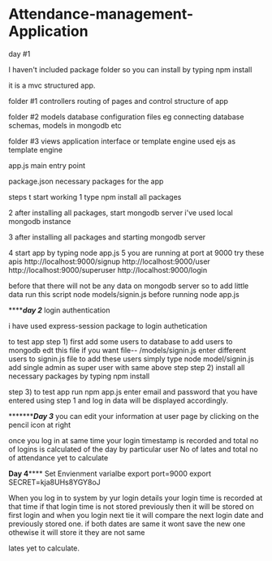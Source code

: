 # Attendance-management-Application


day #1

I haven't included package folder so you can install by typing npm install

it is a mvc structured app.

folder #1 controllers
  routing of pages and control structure of app
  
folder #2 models
  database configuration files
  eg connecting database
  schemas, models in mongodb etc
 
 folder #3 views
  application interface or template engine
  used ejs as template engine 
  
app.js main entry point

package.json necessary packages for the app

steps t start working 
1 type npm install all packages 

2 after installing all packages, start mongodb server i've used local mongodb instance

3 after installing all packages and starting mongodb server

4 start app by typing 
  node app.js
5 you are running at port at 9000
 try these apis
  http://localhost:9000/signup
  http://localhost:9000/user
  http://localhost:9000/superuser
  http://localhost:9000/login
  
  before that there will not be any data on mongodb server so to add little data
  run this script node models/signin.js
  before running node app.js
  
  
  
  ***************day 2***********
  login authentication
  
  i have used express-session package to login authetication
  
  to test app
  step 1) first add some users to database to add users to mongodb edt this file if you want  file--  /models/signin.js
    enter different users to signin.js file
    to add these users simply    type node model/signin.js
    add single admin as super user with same above step 
  step 2)  install all necessary packages by typing npm install
  
  step 3) to test app run   npm app.js 
    enter email and password that you have entered using step 1 and log in 
    data will be displayed accordingly.
    
    
    
********************************Day 3*************************
you can edit your information at user page by clicking on the pencil icon at right

once you log in at same time your login timestamp is recorded and total no of logins is calculated of the day by 
particular  user
No of lates and total no of attendance yet to calculate



**************Day 4******************
Set Envienment varialbe
export port=9000
export SECRET=kja8UHs8YGY8oJ

When you log in to system by yur login details your login time is recorded at that time if that login time is not stored previously then it will be stored on first login and when you login next tie it will compare the next login date and previously stored one. if both dates are same it wont save the new one othewise it will store it they are not same


lates yet to calculate.


